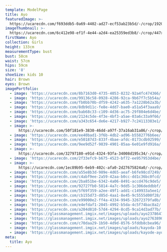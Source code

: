 ```yaml
---
template: ModelPage
title: Ayo
featuredImage: >-
  https://ucarecdn.com/f693ddb5-0a69-4402-ad27-ecf53ab23b5d/-/crop/1920x972/0,0/-/preview/
imageThumbnail: >-
  https://ucarecdn.com/6c412e98-ef1f-4e44-a2d4-ea25359ed3b8/-/crop/447x445/33,0/-/preview/
firstName: Ayo
collection: Girls
height: 133cm
measurementType: bust
bust: 58cm
waist: 57cm
hips: 59cm
size: '8'
shoeSize: kids 10
hair: Brown
eyes: Brown
imagePortfolio:
  - image: 'https://ucarecdn.com/8b7163d0-4735-4053-8232-92a4fc474366/'
  - image: 'https://ucarecdn.com/99136c58-0928-4286-92ca-9b67f7c5b54a/'
  - image: 'https://ucarecdn.com/fb0bb70b-df59-4242-a635-7a1228b62a3b/'
  - image: 'https://ucarecdn.com/8db9d11c-fe8e-4dd7-bae0-a51a54f3aaa9/'
  - image: 'https://ucarecdn.com/bab68c33-c109-4d36-ac75-29f804e6d4be/'
  - image: 'https://ucarecdn.com/2124c5de-4f3e-4bf3-a5ae-03a6c33a9f66/'
  - image: 'https://ucarecdn.com/a343c654-de6e-4217-b927-7c24113383e1/'
  - image: >-
      https://ucarecdn.com/50f181e9-3830-46dd-a97f-37a16ab31a86/-/crop/476x375/0,0/-/preview/
  - image: 'https://ucarecdn.com/ee40bad1-3f6b-4db2-ad96-b5582776b6ee/'
  - image: 'https://ucarecdn.com/e50187d3-833f-4bae-afdc-0173cdb92599/'
  - image: 'https://ucarecdn.com/9ee9d52f-9839-4901-85aa-6e01e9fd916a/'
  - image: >-
      https://ucarecdn.com/32797180-e91d-4324-93fa-34008d195c34/-/crop/920x960/0,0/-/preview/
  - image: 'https://ucarecdn.com/2f33efc9-b675-4523-bf72-ee957953d4be/'
  - image: >-
      https://ucarecdn.com/1ec89b95-6eb9-402c-afa0-2d27675824a0/-/crop/630x957/0,0/-/preview/
  - image: 'https://ucarecdn.com/a55e8b3d-989e-4d65-aeaf-b6fe98cd7249/'
  - image: 'https://ucarecdn.com/c4abf9ee-2a59-42aa-b0cc-dd1c36bc0fcd/'
  - image: 'https://ucarecdn.com/2ba851be-6342-4a06-8491-accd476c9de5/'
  - image: 'https://ucarecdn.com/92727fb0-5814-4a7c-9dd5-1c306deddbbf/'
  - image: 'https://ucarecdn.com/5f69f359-a2ee-49f1-add1-c149933a5ee1/'
  - image: 'https://ucarecdn.com/cb155d73-d85d-4aa1-8e45-9c5555d00f28/'
  - image: 'https://ucarecdn.com/e99000e2-ff4a-4334-9945-32672379fa0b/'
  - image: 'https://ucarecdn.com/e4efdaf1-2045-4992-b5da-4c5f74bac8a2/'
  - image: 'https://ucarecdn.com/a204d810-57d4-4294-8cd5-9ca14d3ad77b/'
  - image: 'https://glassmanagement.imgix.net/images/uploads/ayo23786472.jpg'
  - image: 'https://glassmanagement.imgix.net/images/uploads/ayo2763890.jpg'
  - image: 'https://ucarecdn.com/c70daa29-1b50-4d9d-8576-5fddb8cbea96/'
  - image: 'https://glassmanagement.imgix.net/images/uploads/kayoda-10.jpg'
  - image: 'https://glassmanagement.imgix.net/images/uploads/kayode-ayo897324.jpg'
meta:
  title: Ayo
---
```



